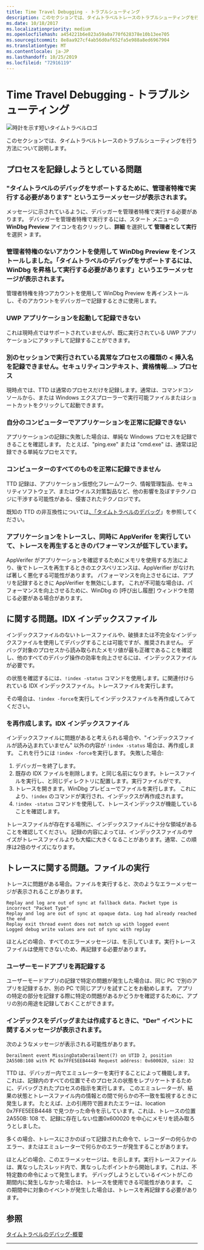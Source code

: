 ```yaml
---
title: Time Travel Debugging - トラブルシューティング
description: このセクションでは、タイムトラベルトレースのトラブルシューティングを行う方法について説明します。
ms.date: 10/18/2017
ms.localizationpriority: medium
ms.openlocfilehash: a454221b6e823a59a0a770f628378e10b13ee705
ms.sourcegitcommit: 8e8aa927cf4ab56d0af652fa5e988a8ed6967904
ms.translationtype: MT
ms.contentlocale: ja-JP
ms.lasthandoff: 10/25/2019
ms.locfileid: "72916119"
---
```

# <a name="time-travel-debugging---troubleshooting"></a>Time Travel Debugging - トラブルシューティング

![時計を示す短いタイムトラベルロゴ](images/ttd-time-travel-debugging-logo.png) 

このセクションでは、タイムトラベルトレースのトラブルシューティングを行う方法について説明します。

## <a name="issues-attempting-to-record-a-process"></a>プロセスを記録しようとしている問題

### <a name="i-get-an-error-message-that-says-windbg-must-be-run-elevated-to-support-time-travel-debugging"></a>"タイムトラベルのデバッグをサポートするために、管理者特権で実行する必要があります" というエラーメッセージが表示されます。

メッセージに示されているように、デバッガーを管理者特権で実行する必要があります。 デバッガーを管理者特権で実行するには、スタート メニューの  **WinDbg Preview** アイコンを右クリックし、**詳細** を選択し**て 管理者として実行** を選択 > ます。

### <a name="i-installed-windbg-preview-with-an-account-that-does-not-have-administrator-privileges-and-i-get-an-error-message-that-says-windbg-must-be-run-elevated-to-support-time-travel-debugging"></a>管理者特権のないアカウントを使用して WinDbg Preview をインストールしました。「タイムトラベルのデバッグをサポートするには、WinDbg を昇格して実行する必要があります」というエラーメッセージが表示されます。

管理者特権を持つアカウントを使用して WinDbg Preview を再インストールし、そのアカウントをデバッガーで記録するときに使用します。

### <a name="i-cant-launch-and-record-a-uwp-application"></a>UWP アプリケーションを起動して記録できない

これは現時点ではサポートされていませんが、既に実行されている UWP アプリケーションにアタッチして記録することができます。

### <a name="i-cant-record-a-insert-name-of-unusual-process-type---running-in-another-session-security-context-credentials-process"></a>別のセッションで実行されている異常なプロセスの種類の < 挿入名を記録できません。セキュリティコンテキスト、資格情報...> プロセス

現時点では、TTD は通常のプロセスだけを記録します。通常は、コマンドコンソールから、または Windows エクスプローラーで実行可能ファイルまたはショートカットをクリックして起動できます。

### <a name="i-cannot-successfully-record-my-application-on-my-computer"></a>自分のコンピューターでアプリケーションを正常に記録できない

アプリケーションの記録に失敗した場合は、単純な Windows プロセスを記録できることを確認します。  たとえば、"ping.exe" または "cmd.exe" は、通常は記録できる単純なプロセスです。

### <a name="i-cannot-successfully-record-anything-at-all-on-my-computer"></a>コンピューターのすべてのものを正常に記録できません

TTD 記録は、アプリケーション仮想化フレームワーク、情報管理製品、セキュリティソフトウェア、またはウイルス対策製品など、他の影響を及ぼすテクノロジに干渉する可能性がある、侵害されたテクノロジです。

既知の TTD の非互換性については[、「タイムトラベルのデバッグ](time-travel-debugging-overview.md)」を参照してください。

### <a name="im-tracing-an-application-and-running-appverifer-at-the-same-time-and-the-performance-when-replaying-the-trace-is-slow"></a>アプリケーションをトレースし、同時に AppVerifer を実行していて、トレースを再生するときのパフォーマンスが低下しています。

AppVerifer がアプリケーションを確認するためにメモリを使用する方法により、後でトレースを再生するときのエクスペリエンスは、AppVerifier がなければ著しく悪化する可能性があります。 パフォーマンスを向上させるには、アプリを記録するときに AppVerifier を無効にします。 これが不可能な場合は、パフォーマンスを向上させるために、WinDbg の [呼び出し履歴] ウィンドウを閉じる必要がある場合があります。


## <a name="issues-with-idx-index-files"></a>に関する問題。IDX インデックスファイル

インデックスファイルのないトレースファイルや、破損または不完全なインデックスファイルを使用してデバッグすることは可能ですが、推奨されません。
デバッグ対象のプロセスから読み取られたメモリ値が最も正確であることを確認し、他のすべてのデバッグ操作の効率を向上させるには、インデックスファイルが必要です。

の状態を確認するには、`!index -status` コマンドを使用します。に関連付けられている IDX インデックスファイル。トレースファイルを実行します。

その場合は、`!index -force`を実行してインデックスファイルを再作成してみてください。

### <a name="recreating-the-idx-index-file"></a>を再作成します。IDX インデックスファイル

インデックスファイルに問題があると考えられる場合や、"インデックスファイルが読み込まれていません" 以外の内容が `!index -status` 場合は、再作成します。
これを行うには `!index -force`を実行します。 失敗した場合:

1. デバッガーを終了します。
2. 既存の IDX ファイルを削除します。と同じ名前になります。トレースファイルを実行し、と同じディレクトリに配置します。実行ファイルがです。
3. トレースを開きます。WinDbg プレビューでファイルを実行します。 これにより、`!index` のコマンドが実行され、インデックスが再作成されます。
4. `!index -status` コマンドを使用して、トレースインデックスが機能していることを確認します。

トレースファイルが存在する場所に、インデックスファイルに十分な領域があることを確認してください。
記録の内容によっては、インデックスファイルのサイズがトレースファイルよりも大幅に大きくなることがあります。通常、この順序は2倍のサイズになります。

## <a name="issues-with-trace-run-files"></a>トレースに関する問題。ファイルの実行

トレースに問題がある場合。ファイルを実行すると、次のようなエラーメッセージが表示されることがあります。

```dbgcmd
Replay and log are out of sync at fallback data. Packet type is incorrect "Packet Type"
Replay and log are out of sync at opaque data. Log had already reached the end
Replay exit thread event does not match up with logged event
Logged debug write values are out of sync with replay
```

ほとんどの場合、すべてのエラーメッセージは、を示しています。実行トレースファイルは使用できないため、再記録する必要があります。


### <a name="re-recording-the-user-mode-app"></a>ユーザーモードアプリを再記録する

ユーザーモードアプリの記録で特定の問題が発生した場合は、同じ PC で別のアプリを記録するか、別の PC で同じアプリを試すことをお勧めします。 アプリの特定の部分を記録する際に特定の問題があるかどうかを確認するために、アプリの別の用途を記録しておくことができます。


### <a name="when-debugging-or-creating-the-index-i-see-messages-about-derailment-events"></a>インデックスをデバッグまたは作成するときに、"Der" イベントに関するメッセージが表示されます。

次のようなメッセージが表示される可能性があります。

```dbgcmd
Derailment event MissingDataDerailment(7) on UTID 2, position 2A550B:108 with PC 0x7FFE5EEB4448 Request address: 0x600020, size: 32
```

TTD は、デバッガー内でエミュレーターを実行することによって機能します。これは、記録内のすべての位置でそのプロセスの状態をレプリケートするために、デバッグされたプロセスの指示を実行します。 このエミュレーターが、結果の状態とトレースファイル内の情報との間で何らかの不一致を監視するときに発生します。 たとえば、上の引用符で囲まれたエラーは、location 0x7FFE5EEB4448 で見つかった命令を示しています。これは、トレースの位置 2A550B: 108 で、記録に存在しない位置0x600020 を中心にメモリを読み取ろうとしました。

多くの場合、トレースにさかのぼって記録された命令で、レコーダーの何らかのエラー、またはエミュレーターで何らかのエラーが発生することがあります。 

ほとんどの場合、このエラーメッセージは、を示します。実行トレースファイルは、異なっしたスレッド内で、異なっしたポイントから開始します。これは、不特定数の命令によって発生します。 デバッグしようとしているイベントがこの期間内に発生しなかった場合は、トレースを使用できる可能性があります。 この期間中に対象のイベントが発生した場合は、トレースを再記録する必要があります。


## <a name="see-also"></a>参照

[タイムトラベルのデバッグ-概要](time-travel-debugging-overview.md)

---






